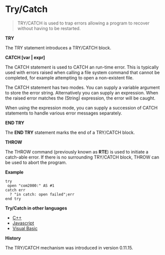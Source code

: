 # Try/Catch

> TRY/CATCH is used to trap errors allowing a program to recover without having to be restarted.

**TRY**

The TRY statement introduces a TRY/CATCH block.

**CATCH [var | expr]**

The CATCH statement is used to CATCH an run-time error. This is typically used with errors raised when calling a file system command that cannot be completed, for example attempting to open a non-existent file.

The CATCH statement has two modes. You can supply a variable argument to store the error string. Alternatively you can supply an expression. When the raised error matches the (String) expression, the error will be caught.

When using the expression mode, you can supply a succession of CATCH statements to handle various error messages separately.

**END TRY**

The __END TRY__ statement marks the end of a TRY/CATCH block.

**THROW**

The THROW command (previously known as __RTE__) is used to initiate a catch-able error. If there is no surrounding TRY/CATCH block, THROW can be used to abort the program.
 
**Example**

```smallbasic
try
 open "com2000:" AS #1
catch err
  ? "in catch: open failed";err
end try
```

**Try/Catch in other languages**

- [C++](http://www.cplusplus.com/doc/tutorial/exceptions)
- [Javascript](https://developer.mozilla.org/en-US/docs/Web/JavaScript/Reference/Statements/try...catch)
- [Visual Basic](http://msdn.microsoft.com/en-AU/library/fk6t46tz.aspx)

**History**

The TRY/CATCH mechanism was introduced in version 0.11.15.
